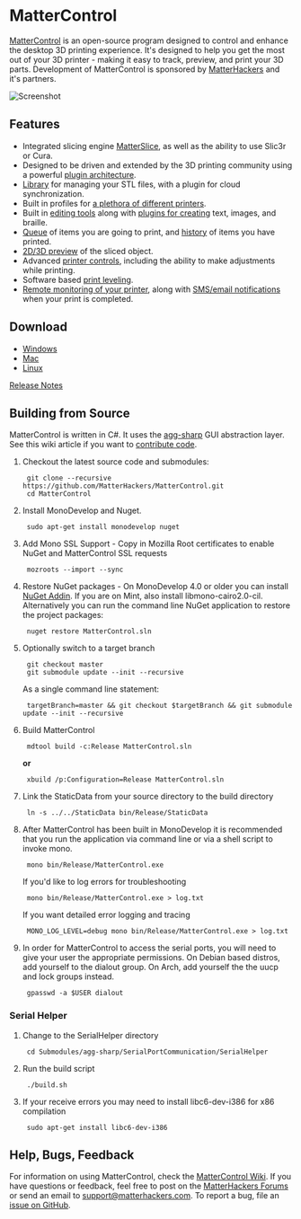 MatterControl
=============

[MatterControl](http://www.mattercontrol.com/) is an open-source program designed to control and enhance the desktop 3D printing experience. It's designed to help you get the most out of your 3D printer - making it easy to track, preview, and print your 3D parts. Development of MatterControl is sponsored by [MatterHackers](http://www.matterhackers.com/) and it's partners.

![Screenshot](http://www.mattercontrol.com/static/mattercontrol/screenshot_slice.png)

Features
--------
* Integrated slicing engine [MatterSlice](https://github.com/MatterHackers/MatterSlice), as well as the ability to use Slic3r or Cura.
* Designed to be driven and extended by the 3D printing community using a powerful [plugin architecture](http://wiki.mattercontrol.com/Developing_Plugins).
* [Library](http://wiki.mattercontrol.com/Library) for managing your STL files, with a plugin for cloud synchronization.
* Built in profiles for [a plethora of different printers](http://www.mattercontrol.com/#jumpSupportedModels).
* Built in [editing tools](http://wiki.mattercontrol.com/3D_View/Edit) along with [plugins for creating](http://wiki.mattercontrol.com/Category:Design_Tools) text, images, and braille.
* [Queue](http://wiki.mattercontrol.com/Queue) of items you are going to print, and [history](http://wiki.mattercontrol.com/History) of items you have printed.
* [2D/3D preview](http://wiki.mattercontrol.com/Layer_View) of the sliced object.
* Advanced [printer controls](http://wiki.mattercontrol.com/Controls), including the ability to make adjustments while printing.
* Software based [print leveling](http://wiki.mattercontrol.com/Options/Software_Print_Leveling).
* [Remote monitoring of your printer](http://sync.mattercontrol.com/), along with [SMS/email notifications](http://wiki.mattercontrol.com/Options/Notifications) when your print is completed.

Download
------------------------
* [Windows](https://mattercontrol.appspot.com/downloads/mattercontrol-windows/release)
* [Mac](https://mattercontrol.appspot.com/downloads/mattercontrol-mac-os-x/release)
* [Linux](http://wiki.mattercontrol.com/Running_on_Linux)

[Release Notes](http://wiki.mattercontrol.com/Release_Notes)

Building from Source
----------------------
MatterControl is written in C#. It uses the [agg-sharp](https://github.com/MatterHackers/agg-sharp) GUI abstraction layer. See this wiki article if you want to [contribute code](http://wiki.mattercontrol.com/Contributing_Code).

1. Checkout the latest source code and submodules:

        git clone --recursive https://github.com/MatterHackers/MatterControl.git
        cd MatterControl

2. Install MonoDevelop and Nuget.

        sudo apt-get install monodevelop nuget

3. Add Mono SSL Support - Copy in Mozilla Root certificates to enable NuGet and MatterControl SSL requests

        mozroots --import --sync

4. Restore NuGet packages - On MonoDevelop 4.0 or older you can install [NuGet Addin](https://github.com/mrward/monodevelop-nuget-addin). If you are on Mint, also install libmono-cairo2.0-cil. Alternatively you can run the command line NuGet application to restore the project packages:

        nuget restore MatterControl.sln

5. Optionally switch to a target branch

        git checkout master
        git submodule update --init --recursive

    As a single command line statement:

        targetBranch=master && git checkout $targetBranch && git submodule update --init --recursive

6. Build MatterControl

        mdtool build -c:Release MatterControl.sln

    **or**

        xbuild /p:Configuration=Release MatterControl.sln

7. Link the StaticData from your source directory to the build directory

        ln -s ../../StaticData bin/Release/StaticData

8. After MatterControl has been built in MonoDevelop it is recommended that you run the application via command line or via a shell script to invoke mono.

        mono bin/Release/MatterControl.exe

    If you'd like to log errors for troubleshooting

        mono bin/Release/MatterControl.exe > log.txt

    If you want detailed error logging and tracing

        MONO_LOG_LEVEL=debug mono bin/Release/MatterControl.exe > log.txt

9. In order for MatterControl to access the serial ports, you will need to give your user the appropriate permissions. On Debian based distros, add yourself to the dialout group. On Arch, add yourself the the uucp and lock groups instead.

        gpasswd -a $USER dialout


### Serial Helper

1. Change to the SerialHelper directory

        cd Submodules/agg-sharp/SerialPortCommunication/SerialHelper

2. Run the build script

        ./build.sh

3. If your receive errors you may need to install libc6-dev-i386 for x86 compilation

        sudo apt-get install libc6-dev-i386


Help, Bugs, Feedback
--------------------
For information on using MatterControl, check the [MatterControl Wiki](http://wiki.mattercontrol.com/Main_Page). If you have questions or feedback, feel free to post on the [MatterHackers Forums](http://forums.matterhackers.com/) or send an email to support@matterhackers.com. To report a bug, file an [issue on GitHub](https://github.com/MatterHackers/MatterControl/issues).
